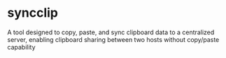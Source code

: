 # syncclip
A tool designed to copy, paste, and sync clipboard data to a centralized server, enabling clipboard sharing between two hosts without copy/paste capability
